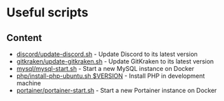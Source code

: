# Useful scripts

## Content

- [discord/update-discord.sh](gitkraken/update-discord.sh) - Update Discord to its latest version
- [gitkraken/update-gitkraken.sh](gitkraken/update-gitkraken.sh) - Update GitKraken to its latest version
- [mysql/mysql-start.sh](mysql/mysql-start.sh) - Start a new MySQL instance on Docker
- [php/install-php-ubuntu.sh $VERSION](php/install-php-ubuntu.sh) - Install PHP in development machine
- [portainer/portainer-start.sh](portainer/portainer-start.sh) - Start a new Portainer instance on Docker
